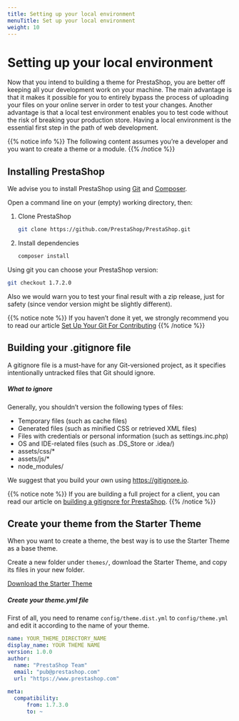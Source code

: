 ```yaml
---
title: Setting up your local environment
menuTitle: Set up your local environment
weight: 10
---
```


# Setting up your local environment

Now that you intend to building a theme for PrestaShop, you are better off keeping all your development work on your machine. The main advantage is that it makes it possible for you to entirely bypass the process of uploading your files on your online server in order to test your changes. Another advantage is that a local test environment enables you to test code without the risk of breaking your production store. Having a local environment is the essential first step in the path of web development.

{{% notice info %}}
The following content assumes you’re a developer and you want to create a theme or a module.
{{% /notice %}}

## Installing PrestaShop

We advise you to install PrestaShop using [Git](https://git-scm.com/) and [Composer](https://getcomposer.org/).

Open a command line on your (empty) working directory, then:

1. Clone PrestaShop
    ```bash
    git clone https://github.com/PrestaShop/PrestaShop.git
    ```
    
2. Install dependencies
    ```bash
    composer install
    ```
    
Using git you can choose your PrestaShop version:
```bash
git checkout 1.7.2.0
```

Also we would warn you to test your final result with a zip release, just for safety (since vendor version might be slightly different).

{{% notice note %}}
If you haven’t done it yet, we strongly recommend you to read our article [Set Up Your Git For Contributing](https://build.prestashop.com/howtos/misc/set-up-your-git-for-contributing/)
{{% /notice %}}

## Building your .gitignore file

A gitignore file is a must-have for any Git-versioned project, as it specifies intentionally untracked files that Git should ignore.

##### What to ignore

Generally, you shouldn’t version the following types of files:

* Temporary files (such as cache files)
* Generated files (such as minified CSS or retrieved XML files)
* Files with credentials or personal information (such as settings.inc.php)
* OS and IDE-related files (such as .DS_Store or .idea/)
* assets/css/*
* assets/js/*
* node_modules/

We suggest that you build your own using https://gitignore.io.

{{% notice note %}}
If you are building a full project for a client, you can read our article on [building a gitignore for PrestaShop](https://build.prestashop.com/howtos/misc/prestashop-perfect-gitignore/).
{{% /notice %}}

## Create your theme from the Starter Theme

When you want to create a theme, the best way is to use the Starter Theme as a base theme.

Create a new folder under `themes/`, download the Starter Theme, and copy its files in your new folder.

[Download the Starter Theme](https://github.com/PrestaShop/StarterTheme.git)

##### Create your theme.yml file

First of all, you need to rename `config/theme.dist.yml` to `config/theme.yml` and edit it according to the name of your theme.

```yaml
name: YOUR_THEME_DIRECTORY_NAME
display_name: YOUR THEME NAME
version: 1.0.0
author:
  name: "PrestaShop Team"
  email: "pub@prestashop.com"
  url: "https://www.prestashop.com"
 
meta:
  compatibility:
      from: 1.7.3.0
      to: ~
```
